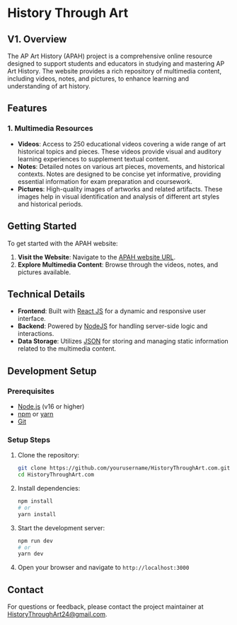 # History Through Art

## V1. Overview

The AP Art History (APAH) project is a comprehensive online resource designed to support students and educators in studying and mastering AP Art History. The website provides a rich repository of multimedia content, including videos, notes, and pictures, to enhance learning and understanding of art history.

## Features

### 1. Multimedia Resources
- **Videos**: Access to 250 educational videos covering a wide range of art historical topics and pieces. These videos provide visual and auditory learning experiences to supplement textual content.
- **Notes**: Detailed notes on various art pieces, movements, and historical contexts. Notes are designed to be concise yet informative, providing essential information for exam preparation and coursework.
- **Pictures**: High-quality images of artworks and related artifacts. These images help in visual identification and analysis of different art styles and historical periods.

## Getting Started

To get started with the APAH website:

1. **Visit the Website**: Navigate to the [APAH website URL](https://apah-client.vercel.app/).
2. **Explore Multimedia Content**: Browse through the videos, notes, and pictures available.

## Technical Details

- **Frontend**: Built with [React JS](https://reactjs.org/) for a dynamic and responsive user interface.
- **Backend**: Powered by [NodeJS](https://nodejs.org/) for handling server-side logic and interactions.
- **Data Storage**: Utilizes [JSON](https://www.json.org/) for storing and managing static information related to the multimedia content.

## Development Setup

### Prerequisites
- [Node.js](https://nodejs.org/) (v16 or higher)
- [npm](https://www.npmjs.com/) or [yarn](https://yarnpkg.com/)
- [Git](https://git-scm.com/)

### Setup Steps
1. Clone the repository:
   ```bash
   git clone https://github.com/yourusername/HistoryThroughArt.com.git
   cd HistoryThroughArt.com
   ```

2. Install dependencies:
   ```bash
   npm install
   # or
   yarn install
   ```

3. Start the development server:
   ```bash
   npm run dev
   # or
   yarn dev
   ```

4. Open your browser and navigate to `http://localhost:3000`

## Contact

For questions or feedback, please contact the project maintainer at [HistoryThroughArt24@gmail.com](mailto:HistoryThroughArt24@gmail.com).
